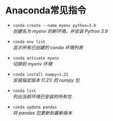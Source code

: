# Anaconda常见指令
- `conda create --name myenv python=3.9`  
      *创建名为 myenv 的新环境，并安装 Python 3.9*
    
- `conda env list`  
      *显示所有已创建的 conda 环境列表*
    
- `conda activate myenv`  
      *切换到 myenv 环境*

- `conda install numpy=1.21`  
      *安装指定版本 (1.21) 的 numpy 包*
    
- `conda list`  
      *列出当前环境已安装的所有包*
    
- `conda update pandas`  
      *将 pandas 包更新到最新版本*

